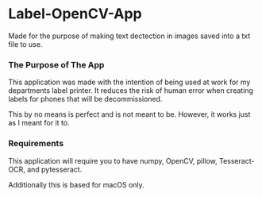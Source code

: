 # Label-OpenCV-App
Made for the purpose of making text dectection in images saved into a txt file to use.


### The Purpose of The App

This application was made with the intention of being used at work for my departments label printer. It reduces the risk of human error when creating labels for phones that will be decommissioned. 

This by no means is perfect and is not meant to be. However, it works just as I meant for it to.

### Requirements

This application will require you to have numpy, OpenCV, pillow, Tesseract-OCR, and pytesseract.

Additionally this is based for macOS only. 

